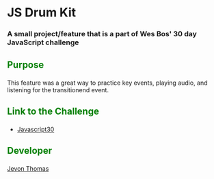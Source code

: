 # JS Drum Kit

### A small project/feature that is a part of Wes Bos' 30 day JavaScript challenge

## <p style="color: green;">Purpose</p>
This feature was a great way to practice key events, playing audio, and listening for the transitionend event.

## <p style="color: green;">Link to the Challenge</p>

- [Javascript30](https://javascript30.com)


## <p style="color: green;">Developer</p>

[Jevon Thomas](http://jevonthomas.com)

